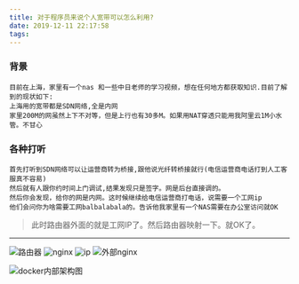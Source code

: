 ```yaml
---
title: 对于程序员来说个人宽带可以怎么利用?
date: 2019-12-11 22:17:58
tags:
---
```

###  背景

```
目前在上海，家里有一个nas 和一些中日老师的学习视频，想在任何地方都获取知识.目前了解到的现状如下:
上海用的宽带都是SDN网络,全是内网
家里200M的网虽然上下不对等，但是上行也有30多M。如果用NAT穿透只能用我阿里云1M小水管。不甘心
```

### 各种打听

```
首先打听到SDN网络可以让运营商转为桥接,跟他说光纤转桥接就行(电信运营商电话打到人工客服真不容易)
然后就有人跟你约时间上门调试,结果发现只是签字。网是后台直接调的。
然后你会发现，给你的网是内网。这时候继续给电信运营商打电话，说需要一个工网ip
他们会问你为啥需要工网balbalabala的。告诉他我家里有一个NAS需要在办公室访问就OK
```

> 此时路由器外面的就是工网IP了。然后路由器映射一下。就OK了。

---

![路由器](/img/newimg/006tNbRwgy1g9vhy02n31j31w10u07ab.jpg)
![nginx](/img/newimg/006tNbRwgy1g9vhyizmjvj31z20ms795.jpg)
![ip](/img/newimg/006tNbRwgy1g9vhze8ngxj316a0jsad9.jpg)
![外部nginx](/img/newimg/006tNbRwgy1g9vhyizmjvj31z20ms795.jpg)


![docker内部架构图](/img/newimg/006tNbRwgy1g9vhzw9ijhj31yk0m4gqn.jpg)